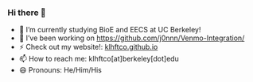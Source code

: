 ### Hi there 👋

<!--
**klhftco/klhftco** is a ✨ _special_ ✨ repository because its `README.md` (this file) appears on your GitHub profile.

https://www.webfx.com/tools/emoji-cheat-sheet/

Here are some ideas to get you started:

- 🔭 I’m currently working on ...
- 🌱 I’m currently learning ...
- 👯 I’m looking to collaborate on ...
- 🤔 I’m looking for help with ...
- 💬 Ask me about ...
- 📫 How to reach me: ...
- 😄 Pronouns: ...
- ⚡ Fun fact: ...
-->

- 🌱 I’m currently studying BioE and EECS at UC Berkeley!
- 🔭 I’ve been working on https://github.com/j0nnn/Venmo-Integration/
- ⚡ Check out my website!: [klhftco.github.io](https://klhftco.github.io)
- 📫 How to reach me: klhftco[at]berkeley[dot]edu
- 😄 Pronouns: He/Him/His
